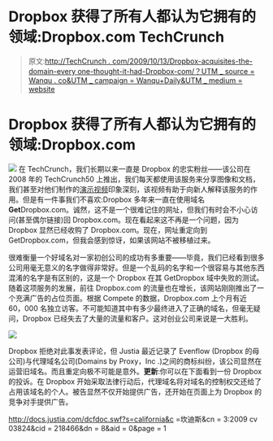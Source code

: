 # Dropbox 获得了所有人都认为它拥有的领域:Dropbox.com TechCrunch

> 原文:[http://TechCrunch . com/2009/10/13/Dropbox-acquisites-the-domain-every one-thought-it-had-Dropbox-com/？UTM _ source = Wanqu . co&UTM _ campaign = Wanqu+Daily&UTM _ medium = website](http://techcrunch.com/2009/10/13/dropbox-acquires-the-domain-everyone-thought-it-had-dropbox-com/?utm_source=wanqu.co&utm_campaign=Wanqu+Daily&utm_medium=website)



# Dropbox 获得了所有人都认为它拥有的领域:Dropbox.com



[![](../Images/125f5697a45c1f33bcb3e62ebcf11d18.png)](http://www.getdropbox.com) 在 TechCrunch，我们长期以来一直是 Dropbox 的忠实粉丝——该公司在 2008 年的 TechCrunch50 上推出，我们每天都使用该服务来分享图像和文档，我们甚至对他们制作的[演示视频](http://www.beta.techcrunch.com/2009/10/11/the-underutilized-power-of-the-video-demo-to-explain-what-the-hell-you-actually-do/)印象深刻，该视频有助于向新人解释该服务的作用。但是有一件事我们不喜欢:Dropbox 多年来一直在使用域名**Get**Dropbox.com。诚然，这不是一个很难记住的网址，但我们有时会不小心访问(甚至偶尔链接)回 Dropbox.com。现在看起来这不再是一个问题，因为 Dropbox 显然已经收购了 Dropbox.com。现在，网址重定向到 GetDropbox.com，但我会感到惊讶，如果该网站不被移植过来。

很难衡量一个好域名对一家初创公司的成功有多重要——毕竟，我们已经看到很多公司用毫无意义的名字做得非常好。但是一个乱码的名字和一个很容易与其他东西混淆的名字是有区别的，这是一个 Dropbox 在其 GetDropbox 域中失败的测试。随着这项服务的发展，前往 Dropbox.com 的流量也在增长，该网站刚刚推出了一个充满广告的占位页面。根据 Compete 的数据，Dropbox.com 上个月有近 60，000 名独立访客。不可能知道其中有多少最终进入了正确的域名，但毫无疑问，Dropbox 已经失去了大量的流量和客户。这对创业公司来说是一大胜利。

![](../Images/1caf84914bc5d7d289bf21ebea8ab0e4.png)

Dropbox 拒绝对此事发表评论，但 Justia 最近记录了 Evenflow (Dropbox 的母公司)与代理域名公司(Domains by Proxy，Inc .)之间的商标纠纷，该公司显然在运营旧域名。而且重定向极不可能是意外。**更新**:你可以在下面看到一份 Dropbox 的投诉。在 Dropbox 开始采取法律行动后，代理域名将对域名的控制权交还给了占用该域名的个人。被告显然不仅开始提供广告，还开始在页面上为 Dropbox 的竞争对手提供广告。

http://docs.justia.com/dcfdoc.swf?s=california&c =坎迪斯&cn = 3:2009 cv 03824&cid = 218466&dn = 8&aid = 0&page = 1